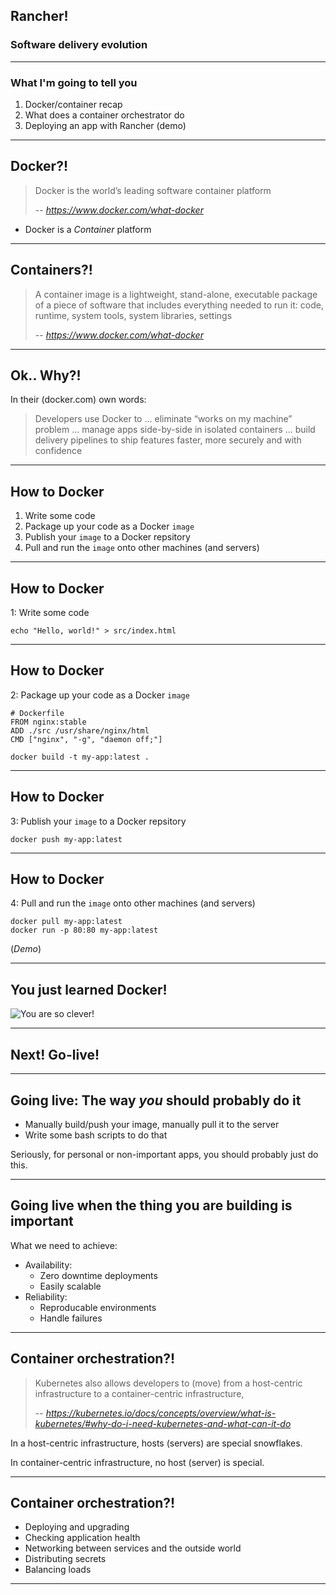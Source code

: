 ## Rancher!

### Software delivery evolution

---

### What I'm going to tell you

  1. Docker/container recap
  2. What does a container orchestrator do
  3. Deploying an app with Rancher (demo)

---

## Docker?!

> Docker is the world’s leading software container platform
>
> -- <cite>https://www.docker.com/what-docker</cite>

- Docker is a *Container* platform

---

## Containers?!

> A container image is a lightweight, stand-alone, executable package of a piece of software that includes everything needed to run it: code, runtime, system tools, system libraries, settings
>
> -- <cite>https://www.docker.com/what-docker</cite>

---

## Ok.. Why?!

In their (docker.com) own words:

> Developers use Docker to
> ...
> eliminate “works on my machine” problem
> ...
> manage apps side-by-side in isolated containers
> ...
> build delivery pipelines to ship features faster, more securely and with confidence

---

## How to Docker

1. Write some code
2. Package up your code as a Docker `image`
3.  Publish your `image` to a Docker repsitory
4. Pull and run the `image` onto other machines (and servers)

---

## How to Docker

1: Write some code

```
echo "Hello, world!" > src/index.html
```

---

## How to Docker

2: Package up your code as a Docker `image`

```
# Dockerfile
FROM nginx:stable
ADD ./src /usr/share/nginx/html
CMD ["nginx", "-g", "daemon off;"]
```

```
docker build -t my-app:latest .
```

---

## How to Docker

3:  Publish your `image` to a Docker repsitory

```
docker push my-app:latest
```

---

## How to Docker

4: Pull and run the `image` onto other machines (and servers)

```
docker pull my-app:latest
docker run -p 80:80 my-app:latest
```

(*Demo*)

---

## You just learned Docker!

![You are so clever!](https://img.4plebs.org/boards/pol/image/1458/00/1458008739837.jpg)

---

## Next! Go-live!

---

## Going live: The way *you* should probably do it

- Manually build/push your image, manually pull it to the server
- Write some bash scripts to do that

Seriously, for personal or non-important apps, you should probably just do this.

---

## Going live when the thing you are building is important

What we need to achieve:

- Availability:
  - Zero downtime deployments
  - Easily scalable
- Reliability:
  - Reproducable environments
  - Handle failures

---

## Container orchestration?!

> Kubernetes also allows developers to (move) from a host-centric infrastructure to a container-centric infrastructure,
>
> -- <cite>https://kubernetes.io/docs/concepts/overview/what-is-kubernetes/#why-do-i-need-kubernetes-and-what-can-it-do</cite>

In a host-centric infrastructure, hosts (servers) are special snowflakes.

In container-centric infrastructure, no host (server) is special.

---

## Container orchestration?!

- Deploying and upgrading
- Checking application health
- Networking between services and the outside world
- Distributing secrets
- Balancing loads

---
